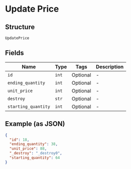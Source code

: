 
# Update Price

## Structure

`UpdatePrice`

## Fields

| Name | Type | Tags | Description |
|  --- | --- | --- | --- |
| `id` | `int` | Optional | - |
| `ending_quantity` | `int` | Optional | - |
| `unit_price` | `int` | Optional | - |
| `destroy` | `str` | Optional | - |
| `starting_quantity` | `int` | Optional | - |

## Example (as JSON)

```json
{
  "id": 18,
  "ending_quantity": 38,
  "unit_price": 88,
  "_destroy": "_destroy0",
  "starting_quantity": 64
}
```

